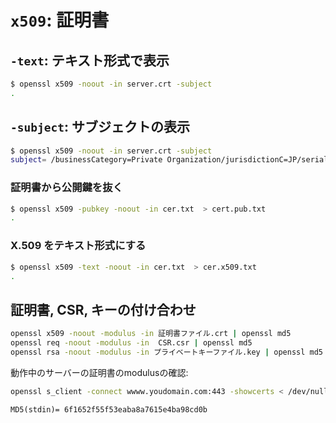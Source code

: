 # `x509`: 証明書

## `-text`: テキスト形式で表示

~~~bash
$ openssl x509 -noout -in server.crt -subject
.
~~~

## `-subject`: サブジェクトの表示

~~~bash
$ openssl x509 -noout -in server.crt -subject
subject= /businessCategory=Private Organization/jurisdictionC=JP/serialNumber=011001120891/C=JP/ST=Tokyo/L=Shibuya/O=My Site-works, Inc./CN=www.mysite-works.com
~~~

### 証明書から公開鍵を抜く

~~~bash
$ openssl x509 -pubkey -noout -in cer.txt  > cert.pub.txt
.
~~~

### X.509 をテキスト形式にする

~~~bash
$ openssl x509 -text -noout -in cer.txt  > cer.x509.txt
.
~~~

## 証明書, CSR, キーの付け合わせ

~~~bash
openssl x509 -noout -modulus -in 証明書ファイル.crt | openssl md5
openssl req -noout -modulus -in  CSR.csr | openssl md5
openssl rsa -noout -modulus -in プライベートキーファイル.key | openssl md5
~~~

動作中のサーバーの証明書のmodulusの確認:

~~~bash
openssl s_client -connect wwww.youdomain.com:443 -showcerts < /dev/null  | openssl x509 -noout -modulus | openssl md5
~~~

~~~txt
MD5(stdin)= 6f1652f55f53eaba8a7615e4ba98cd0b
~~~
